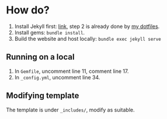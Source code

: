 # How do?

1. Install Jekyll first: [link](https://jekyllrb.com/docs/installation/ubuntu/), step 2 is already done by [my dotfiles](https://github.com/jjshoots/fish_dotfiles/blob/main/sets.fish#L18).
2. Install gems: `bundle install`.
3. Build the website and host locally: `bundle exec jekyll serve`

## Running on a local

1. In `Gemfile`, uncomment line 11, comment line 17.
2. In `_config.yml`, uncomment line 34.

## Modifying template

The template is under `_includes/`, modify as suitable.

